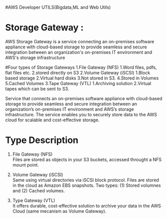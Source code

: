 #AWS Developer UTILS(Bigdata,ML and Web Utils)

# Storage Gateway :

AWS Storage Gateway is a service connecting an on-premises software appliance with cloud-based storage to provide seamless and secure integration between an organization's on-premises IT environment and AWS's storage infrastructure


#Four types of Storage Gateways
	1.File Gateway (NFS)
		1.Word files, pdfs, flat files etc.
		2.stored directly on S3
	2.Volume Gateway (iSCSI)
		1.Block based storage
		2.Virtual hard disks
		3.Not stored in S3.
		4.Stored in Volumes
		5.Cached Volumes
	3.Tape Gateway (VTL)
		1.Archiving solution
		2.Virtual tapes which can be sent to S3.
		



Service that connects an on-premises software appliance with cloud-based storage to provide seamless and secure integration between an organization’s on-premises IT environment and AWS’s storage infrastructure. The service enables you to securely store data to the AWS cloud for scalable and cost-effective storage.

# Type	Description
1.	File Gateway (NFS)	
	Files are stored as objects in your S3 buckets, accessed throught a NFS mount point.

2.	Volume Gateway (iSCSI)	
	Same using virtual directories via iSCSI block protocol. Files are stored in the cloud as Amazon EBS snapshots. Two types: (1) Stored volumnes and (2) Cached volumes.

3.	Type Gateway (VTL)	
	It offers durable, cost-effective solution to archive your data in the AWS Cloud (same mecanism as Volume Gateway).		